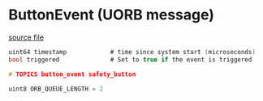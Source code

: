 # ButtonEvent (UORB message)



[source file](https://github.com/PX4/PX4-Autopilot/blob/main/msg/ButtonEvent.msg)

```c
uint64 timestamp			# time since system start (microseconds)
bool triggered				# Set to true if the event is triggered

# TOPICS button_event safety_button

uint8 ORB_QUEUE_LENGTH = 2

```
